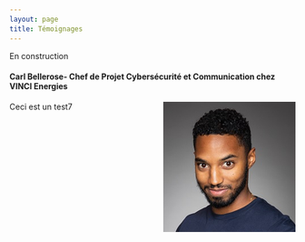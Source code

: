 ```yaml
---
layout: page
title: Témoignages
---
```

En construction

#### Carl Bellerose- Chef de Projet Cybersécurité et Communication chez VINCI Energies
<div style = "float: right"> <img src="assets/img/Bellerose.JPG"> </div>
<p>Ceci est un test7 </p>
      

